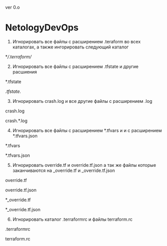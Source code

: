 ver 0.o

# NetologyDevOps
1. Игнорировать все файлы с расширением .teraform во всех каталогах, а также ингорировать следующий каталог
 
**/.terraform/*

2. Игнорировать все файлы с расширением .tfstate и другие расшиения

*.tfstate

*.tfstate.*

 3. Игнорировать crash.log и все другие файлы с расширением .log
 
crash.log

crash.*.log


 4. Игнорировать все файлы с расширением *.tfvars и и с расширением *.tfvars.json
 
*.tfvars

*.tfvars.json


 5. Игнорировать override.tf и override.tf.json а так же файлы которые заканчиваются на _override.tf и _override.tf.json
 
override.tf

override.tf.json

*_override.tf

*_override.tf.json


 6. Игнорировать каталог .terraformrc и файлы terraform.rc
 
.terraformrc

terraform.rc
